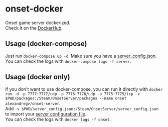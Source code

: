 # onset-docker
Onset game server dockerized.  
Check it on the [DockerHub](https://hub.docker.com/r/alexandregv/onset-server).  

## Usage (docker-compose)
Just run `docker-compose up -d`. Make sure you have a [server_config.json](https://dev.playonset.com/wiki/server_config).  
You can check the logs with `docker-compose logs -f server`.

## Usage (docker only)
If you don't want to use docker-compose, you can run it directly with `docker run -d -p 7777:7777/udp -p 7776:7776/udp -p 7775:7775/tcp -v $PWD/packages:/Steam/OnsetServer/packages --name onset alexandregv/onset-server`.  
Add `-v $PWD/server_config.json:/Steam/OnsetServer/server_config.json` to import your [server configuration file](https://dev.playonset.com/wiki/server_config).  
You can check the logs with `docker logs -f onset`.  
